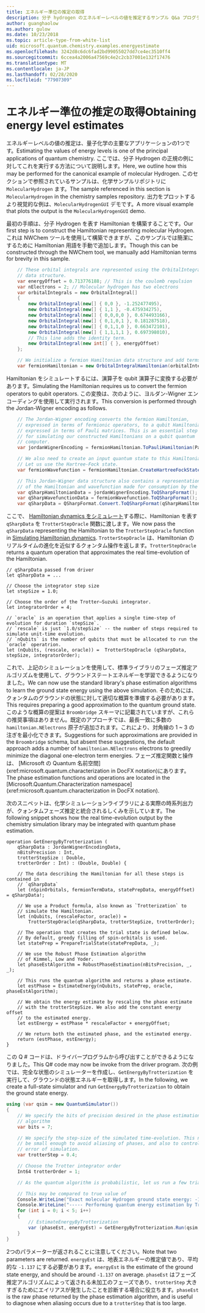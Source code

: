 ```yaml
---
title: エネルギー準位の推定の取得
description: 分子 hydrogen のエネルギーレベルの値を推定するサンプル Q&a プログラムについて説明します。
author: guanghaolow
ms.author: gulow
ms.date: 10/23/2018
ms.topic: article-type-from-white-list
uid: microsoft.quantum.chemistry.examples.energyestimate
ms.openlocfilehash: 3242d8c6dc6fad2bd99055027dd7ce4ec3510ff4
ms.sourcegitcommit: 6ccea4a2006a47569c4e2c2cb37001e132f17476
ms.translationtype: MT
ms.contentlocale: ja-JP
ms.lasthandoff: 02/28/2020
ms.locfileid: "77907309"
---
```

# <a name="obtaining-energy-level-estimates"></a><span data-ttu-id="d8a46-103">エネルギー準位の推定の取得</span><span class="sxs-lookup"><span data-stu-id="d8a46-103">Obtaining energy level estimates</span></span>
<span data-ttu-id="d8a46-104">エネルギーレベルの値の推定は、量子化学の主要なアプリケーションの1つです。</span><span class="sxs-lookup"><span data-stu-id="d8a46-104">Estimating the values of energy levels is one of the principal applications of quantum chemistry.</span></span> <span data-ttu-id="d8a46-105">ここでは、分子 Hydrogen の正規の例に対してこれを実行する方法について説明します。</span><span class="sxs-lookup"><span data-stu-id="d8a46-105">Here, we outline how this may be performed for the canonical example of molecular Hydrogen.</span></span> <span data-ttu-id="d8a46-106">このセクションで参照されているサンプルは、化学サンプルリポジトリに `MolecularHydrogen` ます。</span><span class="sxs-lookup"><span data-stu-id="d8a46-106">The sample referenced in this section is `MolecularHydrogen` in the chemistry samples repository.</span></span> <span data-ttu-id="d8a46-107">出力をプロットするより視覚的な例は、`MolecularHydrogenGUI` デモです。</span><span class="sxs-lookup"><span data-stu-id="d8a46-107">A more visual example that plots the output is the `MolecularHydrogenGUI` demo.</span></span>

<span data-ttu-id="d8a46-108">最初の手順は、分子 Hydrogen を表す Hamiltonian を構築することです。</span><span class="sxs-lookup"><span data-stu-id="d8a46-108">Our first step is to construct the Hamiltonian representing molecular Hydrogen.</span></span> <span data-ttu-id="d8a46-109">これは NWChem ツールを使用して構築できますが、このサンプルでは簡潔にするために Hamiltonian 用語を手動で追加します。</span><span class="sxs-lookup"><span data-stu-id="d8a46-109">Though this can be constructed through the NWChem tool, we manually add Hamiltonian terms for brevity in this sample.</span></span>

```csharp
    // These orbital integrals are represented using the OrbitalIntegral
    // data structure.
    var energyOffset = 0.713776188; // This is the coulomb repulsion
    var nElectrons = 2; // Molecular hydrogen has two electrons
    var orbitalIntegrals = new OrbitalIntegral[]
    {
        new OrbitalIntegral(new[] { 0,0 }, -1.252477495),
        new OrbitalIntegral(new[] { 1,1 }, -0.475934275),
        new OrbitalIntegral(new[] { 0,0,0,0 }, 0.674493166),
        new OrbitalIntegral(new[] { 0,1,0,1 }, 0.181287518),
        new OrbitalIntegral(new[] { 0,1,1,0 }, 0.663472101),
        new OrbitalIntegral(new[] { 1,1,1,1 }, 0.697398010),
        // This line adds the identity term.
        new OrbitalIntegral(new int[] { }, energyOffset)
    };

    // We initialize a fermion Hamiltonian data structure and add terms to it.
    var fermionHamiltonian = new OrbitalIntegralHamiltonian(orbitalIntegrals).ToFermionHamiltonian();
```

<span data-ttu-id="d8a46-110">Hamiltonian をシミュレートするには、演算子を qubit 演算子に変換する必要があります。</span><span class="sxs-lookup"><span data-stu-id="d8a46-110">Simulating the Hamiltonian requires us to convert the fermion operators to qubit operators.</span></span> <span data-ttu-id="d8a46-111">この変換は、次のように、ヨルダン-Wigner エンコーディングを使用して実行されます。</span><span class="sxs-lookup"><span data-stu-id="d8a46-111">This conversion is performed through the Jordan-Wigner encoding as follows.</span></span>

```csharp
    // The Jordan-Wigner encoding converts the fermion Hamiltonian, 
    // expressed in terms of fermionic operators, to a qubit Hamiltonian,
    // expressed in terms of Pauli matrices. This is an essential step
    // for simulating our constructed Hamiltonians on a qubit quantum
    // computer.
    var jordanWignerEncoding = fermionHamiltonian.ToPauliHamiltonian(Pauli.QubitEncoding.JordanWigner);

    // We also need to create an input quantum state to this Hamiltonian.
    // Let us use the Hartree-Fock state.
    var fermionWavefunction = fermionHamiltonian.CreateHartreeFockState(nElectrons);

    // This Jordan-Wigner data structure also contains a representation 
    // of the Hamiltonian and wavefunction made for consumption by the Q# operations.
    var qSharpHamiltonianData = jordanWignerEncoding.ToQSharpFormat();
    var qSharpWavefunctionData = fermionWavefunction.ToQSharpFormat();
    var qSharpData = QSharpFormat.Convert.ToQSharpFormat(qSharpHamiltonianData, qSharpWavefunctionData);
```

<span data-ttu-id="d8a46-112">ここで、 [Hamiltonian dynamics をシミュレート](xref:microsoft.quantum.libraries.standard.algorithms)する際に、Hamiltonian を表す `qSharpData` を `TrotterStepOracle` 関数に渡します。</span><span class="sxs-lookup"><span data-stu-id="d8a46-112">We now pass the `qSharpData` representing the Hamiltonian to the `TrotterStepOracle` function in [Simulating Hamiltonian dynamics](xref:microsoft.quantum.libraries.standard.algorithms).</span></span> <span data-ttu-id="d8a46-113">`TrotterStepOracle` は、Hamiltonian のリアルタイムの進化を近似するクォンタム操作を返します。</span><span class="sxs-lookup"><span data-stu-id="d8a46-113">`TrotterStepOracle` returns a quantum operation that approximates the real time-evolution of the Hamiltonian.</span></span>

```qsharp
// qSharpData passed from driver
let qSharpData = ... 

// Choose the integrator step size
let stepSize = 1.0;

// Choose the order of the Trotter—Suzuki integrator.
let integratorOrder = 4;

// `oracle` is an operation that applies a single time-step of evolution for duration `stepSize`.
// `rescale` is just `1.0/stepSize` -- the number of steps required to simulate unit-time evolution.
// `nQubits` is the number of qubits that must be allocated to run the `oracle` operatrion.
let (nQubits, (rescale, oracle)) =  TrotterStepOracle (qSharpData, stepSize, integratorOrder);
```

<span data-ttu-id="d8a46-114">これで、上記のシミュレーションを使用して、標準ライブラリのフェーズ推定アルゴリズムを使用して、グラウンドステートエネルギーを学習できるようになりました。</span><span class="sxs-lookup"><span data-stu-id="d8a46-114">We can now use the standard library's phase estimation algorithms to learn the ground state energy using the above simulation.</span></span> <span data-ttu-id="d8a46-115">そのためには、クォンタムのグラウンドの状態に対して適切な概算を準備する必要があります。</span><span class="sxs-lookup"><span data-stu-id="d8a46-115">This requires preparing a good approximation to the quantum ground state.</span></span> <span data-ttu-id="d8a46-116">このような概算の提案は `Broombridge` スキーマに記載されていますが、これらの推奨事項はありません。既定のアプローチでは、最長一致に多数の `hamiltonian.NElectrons` 原子が追加されます。これにより、対角線の 1 ~ 3 の注ぎを最小化できます。</span><span class="sxs-lookup"><span data-stu-id="d8a46-116">Suggestions for such approximations are provided in the `Broombridge` schema, but absent these suggestions, the default approach adds a number of `hamiltonian.NElectrons` electrons to  greedily minimize the diagonal one-electron term energies.</span></span> <span data-ttu-id="d8a46-117">フェーズ推定関数と操作は、 [Microsoft の Quantum 名前空間](xref:microsoft.quantum.characterization in DocFX notation)にあります。</span><span class="sxs-lookup"><span data-stu-id="d8a46-117">The phase estimation functions and operations are located in the [Microsoft.Quantum.Characterization namespace](xref:microsoft.quantum.characterization in DocFX notation).</span></span>

<span data-ttu-id="d8a46-118">次のスニペットは、化学シミュレーションライブラリによる実際の時系列出力が、クォンタムフェーズ推定と統合されるしくみを示しています。</span><span class="sxs-lookup"><span data-stu-id="d8a46-118">The following snippet shows how the real time-evolution output by the chemistry simulation library may be integrated with quantum phase estimation.</span></span>

```qsharp
operation GetEnergyByTrotterization (
    qSharpData : JordanWignerEncodingData, 
    nBitsPrecision : Int, 
    trotterStepSize : Double, 
    trotterOrder : Int) : (Double, Double) {
    
    // The data describing the Hamiltonian for all these steps is contained in
    // `qSharpData`
    let (nSpinOrbitals, fermionTermData, statePrepData, energyOffset) = qSharpData!;
    
    // We use a Product formula, also known as `Trotterization` to
    // simulate the Hamiltonian.
    let (nQubits, (rescaleFactor, oracle)) = 
        TrotterStepOracle(qSharpData, trotterStepSize, trotterOrder);
    
    // The operation that creates the trial state is defined below.
    // By default, greedy filling of spin-orbitals is used.
    let statePrep = PrepareTrialState(statePrepData, _);
    
    // We use the Robust Phase Estimation algorithm
    // of Kimmel, Low and Yoder.
    let phaseEstAlgorithm = RobustPhaseEstimation(nBitsPrecision, _, _);
    
    // This runs the quantum algorithm and returns a phase estimate.
    let estPhase = EstimateEnergy(nQubits, statePrep, oracle, phaseEstAlgorithm);
    
    // We obtain the energy estimate by rescaling the phase estimate
    // with the trotterStepSize. We also add the constant energy offset
    // to the estimated energy.
    let estEnergy = estPhase * rescaleFactor + energyOffset;
    
    // We return both the estimated phase, and the estimated energy.
    return (estPhase, estEnergy);
}
```

<span data-ttu-id="d8a46-119">この Q # コードは、ドライバープログラムから呼び出すことができるようになりました。</span><span class="sxs-lookup"><span data-stu-id="d8a46-119">This Q# code may now be invoke from the driver program.</span></span> <span data-ttu-id="d8a46-120">次の例では、完全な状態のシミュレーターを作成し、`GetEnergyByTrotterization` を実行して、グラウンドの状態エネルギーを取得します。</span><span class="sxs-lookup"><span data-stu-id="d8a46-120">In the following, we create a full-state simulator and run `GetEnergyByTrotterization` to obtain the ground state energy.</span></span>

```csharp
using (var qsim = new QuantumSimulator())
{
    // We specify the bits of precision desired in the phase estimation 
    // algorithm
    var bits = 7;

    // We specify the step-size of the simulated time-evolution. This needs to
    // be small enough to avoid aliasing of phases, and also to control the
    // error of simulation.
    var trotterStep = 0.4;

    // Choose the Trotter integrator order
    Int64 trotterOrder = 1;

    // As the quantum algorithm is probabilistic, let us run a few trials.

    // This may be compared to true value of
    Console.WriteLine("Exact molecular Hydrogen ground state energy: -1.137260278.\n");
    Console.WriteLine("----- Performing quantum energy estimation by Trotter simulation algorithm");
    for (int i = 0; i < 5; i++)
    {
        // EstimateEnergyByTrotterization
        var (phaseEst, energyEst) = GetEnergyByTrotterization.Run(qsim, qSharpData, bits, trotterStep, trotterOrder).Result;
    }
}
```

<span data-ttu-id="d8a46-121">2つのパラメーターが返されることに注意してください。</span><span class="sxs-lookup"><span data-stu-id="d8a46-121">Note that two parameters are returned.</span></span> <span data-ttu-id="d8a46-122">`energyEst` は、地表エネルギーの推定値であり、平均的な `-1.137` にする必要があります。</span><span class="sxs-lookup"><span data-stu-id="d8a46-122">`energyEst` is the estimate of the ground state energy, and should be around `-1.137` on average.</span></span> <span data-ttu-id="d8a46-123">`phaseEst` はフェーズ推定アルゴリズムによって返される未加工のフェーズであり、`trotterStep` 大きすぎるためにエイリアスが発生したことを診断する場合に役立ちます。</span><span class="sxs-lookup"><span data-stu-id="d8a46-123">`phaseEst` is the raw phase returned by the phase estimation algorithm, and is useful to diagnose when aliasing occurs due to a `trotterStep` that is too large.</span></span>
